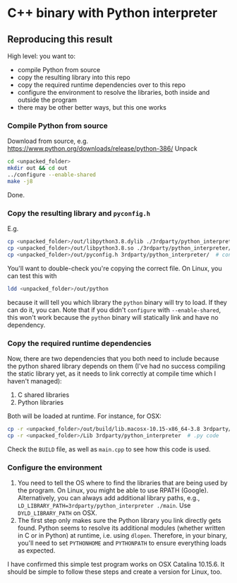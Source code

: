 # C++ binary with Python interpreter

## Reproducing this result

High level: you want to:
- compile Python from source
- copy the resulting library into this repo
- copy the required runtime dependencies over to this repo
- configure the environment to resolve the libraries, both inside and outside the program
- there may be other better ways, but this one works

### Compile Python from source
Download from source, e.g. https://www.python.org/downloads/release/python-386/
Unpack
```bash
cd <unpacked_folder>
mkdir out && cd out
../configure --enable-shared
make -j8
```
Done.

### Copy the resulting library and `pyconfig.h`
E.g.
```bash
cp <unpacked_folder>/out/libpython3.8.dylib ./3rdparty/python_interpreter/  # OSX
cp <unpacked_folder>/out/libpython3.8.so ./3rdparty/python_interpreter/  # Linux
cp <unpacked_folder>/out/pyconfig.h 3rdparty/python_interpreter/  # configuration header
```
You'll want to double-check you're copying the correct file. On Linux,
you can test this with
```bash
ldd <unpacked_folder>/out/python
```
because it will tell you which library the `python` binary will try to load.
If they can do it, you can. Note that if you didn't `configure` with `--enable-shared`,
this won't work because the `python` binary will statically link and have
no dependency.

### Copy the required runtime dependencies
Now, there are two dependencies that you both need to include because the
python shared library depends on them (I've had no success compiling the static library yet, as it needs to link correctly at compile time which I haven't managed):
1. C shared libraries
2. Python libraries

Both will be loaded at runtime. For instance, for OSX:
```bash
cp -r <unpacked_folder>/out/build/lib.macosx-10.15-x86_64-3.8 3rdparty/python_interpreter/  # C shared libraries
cp -r <unpacked_folder>/Lib 3rdparty/python_interpreter  # .py code
```
Check the `BUILD` file, as well as `main.cpp` to see how this code is used.

### Configure the environment
1. You need to tell the OS where to find the libraries that are being used by the program. On Linux, you might be able to use RPATH (Google). Alternatively, you can always add additional library paths, e.g., `LD_LIBRARY_PATH=3rdparty/python_interpreter ./main`. Use `DYLD_LIBRARY_PATH` on OSX.
2. The first step only makes sure the Python library you link directly gets found. Python seems to resolve its additional modules (whether written in C or in Python) at runtime, i.e. using `dlopen`. Therefore, in your binary, you'll need to set `PYTHONHOME` and `PYTHONPATH` to ensure everything loads as expected.

I have confirmed this simple test program works on OSX Catalina 10.15.6. It should be simple to follow these steps and create a version for Linux, too.
